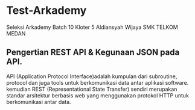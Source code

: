 # Test-Arkademy
Seleksi Arkademy Batch 10 Kloter 5
Aldiansyah Wijaya
SMK TELKOM MEDAN

## Pengertian REST API & Kegunaan JSON pada API.

API (Application Protocol Interface)adalah kumpulan dari subroutine, protocol dan juga tools untuk berkomunikasi data antar aplikasi software.
kemudian REST (Representational State Transfer) sendiri merupakan standar arsitektur berbasis web yang menggunakan protokol HTTP untuk berkomunikasi antar data.
